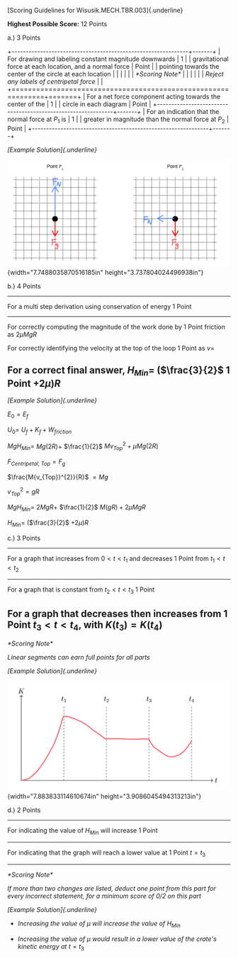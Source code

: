 [Scoring Guidelines for Wisusik.MECH.TBR.003]{.underline}

**Highest Possible Score:** 12 Points

a.) 3 Points

+--------------------------------------------------------------+-------+
| For drawing and labeling constant magnitude downwards        | 1     |
| gravitational force at each location, and a normal force     | Point |
| pointing towards the center of the circle at each location   |       |
|                                                              |       |
| *\*Scoring Note\**                                           |       |
|                                                              |       |
| *Reject any labels of centripetal force*                     |       |
+==============================================================+=======+
| For a net force component acting towards the center of the   | 1     |
| circle in each diagram                                       | Point |
+--------------------------------------------------------------+-------+
| For an indication that the normal force at $P_{1}$ is        | 1     |
| greater in magnitude than the normal force at $P_{2}$        | Point |
+--------------------------------------------------------------+-------+

*[Example Solution]{.underline}*

![](media/image1.png){width="7.7488035870516185in"
height="3.737804024496938in"}

b.) 4 Points

  -----------------------------------------------------------------------
  For a multi step derivation using conservation of energy       1 Point
  -------------------------------------------------------------- --------
  For correctly computing the magnitude of the work done by      1 Point
  friction as $2\mu MgR$                                         

  For correctly identifying the velocity at the top of the loop  1 Point
  as $v =$                                                       

  For a correct final answer, $H_{Min} =$ $($$\frac{3}{2}$       1 Point
  $+ 2\mu)R$                                                     
  -----------------------------------------------------------------------

*[Example Solution]{.underline}*

$E_{0} = E_{f}$

$U_{0} =$ $U_{f} + K_{f} + W_{friction}$

$MgH_{Min} =$ $Mg(2R) +$ $\frac{1}{2}$ $M{v_{Top}}^{2} + \mu Mg(2R)$

$F_{Centripetal,\ Top} = F_{g}$

$\frac{M{v_{Top}}^{2}}{R}$ $= Mg$

${v_{Top}}^{2} = gR$

$MgH_{Min} =$ $2MgR +$ $\frac{1}{2}$ $M(gR) + 2\mu MgR$

$H_{Min} =$$\ ($$\frac{3}{2}$ $+ 2\mu)R$

c.) 3 Points

  -----------------------------------------------------------------------
  For a graph that increases from $0 < t < t_{1}$ and decreases  1 Point
  from $t_{1} < t < t_{2}$                                       
  -------------------------------------------------------------- --------
  For a graph that is constant from $t_{2} < t < t_{3}$          1 Point

  For a graph that decreases then increases from                 1 Point
  $t_{3} < t < t_{4}$, with $K(t_{3}) = K(t_{4})$                
  -----------------------------------------------------------------------

*\*Scoring Note\**

*Linear segments can earn full points for all parts*

*[Example Solution]{.underline}*

![](media/image2.png){width="7.883833114610674in"
height="3.9086045494313213in"}

d.) 2 Points

  -----------------------------------------------------------------------
  For indicating the value of $H_{Min}$ will increase            1 Point
  -------------------------------------------------------------- --------
  For indicating that the graph will reach a lower value at      1 Point
  $t = t_{3}$                                                    

  -----------------------------------------------------------------------

*\*Scoring Note\**

*If more than two changes are listed, deduct one point from this part
for every incorrect statement, for a minimum score of 0/2 on this part*

*[Example Solution]{.underline}*

-   *Increasing the value of* $\mu$ *will increase the value of*
    $H_{Min}$

-   *Increasing the value of* $\mu$ *would result in a lower value of
    the crate's kinetic energy at* $t = t_{3}$
